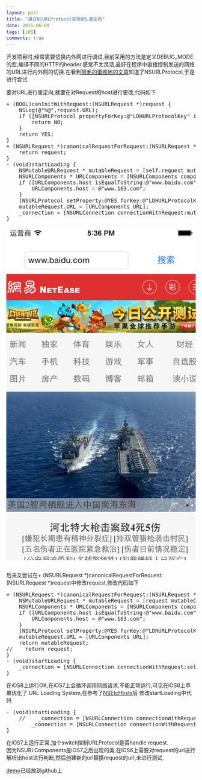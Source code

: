 ```yaml
---
layout: post
title: "通过NSURLProtocol实现URL重定向"
date: 2015-06-09
tags: [iOS]
comments: true
---
```

开发项目时,经常需要切换内外网进行调试,目前采用的方法是定义DEBUG_MODE的宏,编译不同的HTTP的header.感觉不太灵活,最好在程序中直接控制发送的网络的URL进行内外网的切换.在看到[阿毛的蛋疼地的文章](http://xiangwangfeng.com/2014/11/29/NSURLProtocol%E5%92%8CNSRunLoop%E7%9A%84%E9%82%A3%E4%BA%9B%E5%9D%91/)知道了NSURLProtocol,于是进行尝试.


要对URL进行重定向,就要在对Request的host进行更改,代码如下


<pre>
+ (BOOL)canInitWithRequest:(NSURLRequest *)request {
    NSLog(@"%@",request.URL);
    if ([NSURLProtocol propertyForKey:@"LDHURLProtocolKey" inRequest:request]) {
        return NO;
    }
    return YES;
}
+ (NSURLRequest *)canonicalRequestForRequest:(NSURLRequest *)request {
    return request;
}
- (void)startLoading {
    NSMutableURLRequest * mutableRequest = [self.request mutableCopy];
    NSURLComponents * URLComponents = [NSURLComponents componentsWithString:[[mutableRequest URL] absoluteString]];
    if ([URLComponents.host isEqualToString:@"www.baidu.com"]) {
        URLComponents.host = @"www.163.com";
    }
    [NSURLProtocol setProperty:@YES forKey:@"LDHURLProtocolKey" inRequest:mutableRequest];
    mutableRequest.URL = [URLComponents URL];
    _connection = [NSURLConnection connectionWithRequest:mutableRequest delegate:self];
}
</pre>


![Alt text](/images/2015年6月9日01.png)


后来又尝试在+ (NSURLRequest *)canonicalRequestForRequest:(NSURLRequest *)request中修改request,修改代码如下</br>
<pre>
+ (NSURLRequest *)canonicalRequestForRequest:(NSURLRequest *)request {
    NSMutableURLRequest * mutableRequest = [request mutableCopy];
    NSURLComponents * URLComponents = [NSURLComponents componentsWithString:[[mutableRequest URL] absoluteString]];
    if ([URLComponents.host isEqualToString:@"www.baidu.com"]) {
        URLComponents.host = @"www.163.com";
    }  
    [NSURLProtocol setProperty:@YES forKey:@"LDHURLProtocolKey" inRequest:mutableRequest];
    mutableRequest.URL = [URLComponents URL];
    return mutableRequest;
//    return request;
}
- (void)startLoading {
    _connection = [NSURLConnection connectionWithRequest:self.request delegate:self];
}
</pre>


在iOS8上运行OK,在iOS7上会循环调用网络请求,不能正常运行,可见在iOS8上苹果优化了 URL Loading System,在参考了[NSEtcHosts](https://github.com/mattt/NSEtcHosts)后
修改startLoading中代码
<pre>
- (void)startLoading {
    //    _connection = [NSURLConnection connectionWithRequest:self.request delegate:self];
        _connection = [NSURLConnection connectionWithRequest:[[self class] canonicalRequestForRequest:self.request] delegate:self];
}
</pre>
在iOS7上运行正常,加个switch控制URLProtocol是否handle request.</br>因为NSURLComponents是iOS7之后出现的类,在iOS6上需要对request的url进行解析出host进行判断,然后创建新的url替换request的url,未进行测试.


[demo](https://github.com/lidee92805/URLRedirection)已经放到github上


